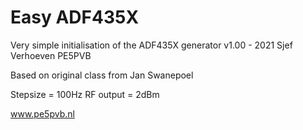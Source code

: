 # Easy ADF435X

Very simple initialisation of the ADF435X generator
 v1.00 - 2021 Sjef Verhoeven PE5PVB
   
 Based on original class from Jan Swanepoel
   
 Stepsize = 100Hz
 RF output = 2dBm
   
 www.pe5pvb.nl
